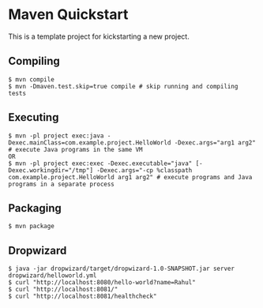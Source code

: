 # Maven Quickstart

This is a template project for kickstarting a new project.

## Compiling
```
$ mvn compile
$ mvn -Dmaven.test.skip=true compile # skip running and compiling tests
```

## Executing
```
$ mvn -pl project exec:java -Dexec.mainClass=com.example.project.HelloWorld -Dexec.args="arg1 arg2" # execute Java programs in the same VM
OR
$ mvn -pl project exec:exec -Dexec.executable="java" [-Dexec.workingdir="/tmp"] -Dexec.args="-cp %classpath com.example.project.HelloWorld arg1 arg2" # execute programs and Java programs in a separate process
```

## Packaging
```
$ mvn package
```

## Dropwizard
```
$ java -jar dropwizard/target/dropwizard-1.0-SNAPSHOT.jar server dropwizard/helloworld.yml
$ curl "http://localhost:8080/hello-world?name=Rahul"
$ curl "http://localhost:8081/"
$ curl "http://localhost:8081/healthcheck"
```
